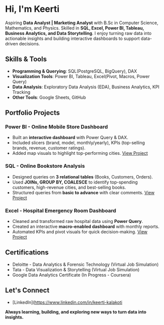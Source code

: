 # Hi, I'm Keerti 
Aspiring **Data Analyst | Marketing Analyst** with B.Sc in Computer Science, Mathematics, and Physics. Skilled in **SQL, Excel, Power BI, Tableau, Business Analytics, and Data Storytelling**.
I enjoy turning raw data into actionable insights and building interactive dashboards to support data-driven decisions.

## Skills & Tools
- **Programming & Querying**: SQL(PostgreSQL, BigQuery), DAX
- **Visualization Tools**: Power BI, Tableau, Excel(Pivot, Macros, Power Query)
- **Data Analysis**: Exploratory Data Analysis (EDA), Business Analytics, KPI Tracking
- **Other Tools**: Google Sheets, GitHub

## Portfolio Projects
### Power BI - Online Mobile Store Dashboard
  - Built an **interactive dashboard** with Power Query & DAX.
  - Included slicers (brand, model, monthly/yearly), KPIs (top-selling brands, revenue, customer ratings).
  - Added map visuals to highlight top-performing cities.
    [View Project](https://github.com/Keerti-Kt/mobile-sales-powerbi)

### SQL - Online Bookstore Analysis
  - Designed queries on **3 relational tables** (Books, Customers, Orders).
  - Used **JOINs, GROUP BY, COALESCE** to identify top-spending customers, high-revenue cities, and best-selling books.
  - Structured queries from **basic to advance** with clear comments.
    [View Project](https://github.com/Keerti-Kt/online-bookstore-sql)

### Excel - Hospital Emergency Room Dashboard
- Cleaned and transformed raw hospital data using **Power Query**.
- Created an interactive **macro-enabled dashboard** with monthly reports.
- Automated KPIs and pivot visuals for quick decision-making.
  [View Project](https://github.com/Keerti-Kt/hospital_er_dashboard)

## Certifications
- Deloitte - Data Analytics & Forensic Technology (Virtual Job Simulation)
- Tata - Data Visualization & Storytelling (Virtual Job Simulation)
- Google Data Analytics Certificate (In Progress - Coursera)

## Let's Connect
- [LinkedIn](https://www.linkedin.com/in/keerti-kalakoti

**Always learning, building, and exploring new ways to turn data into insights.**

    
